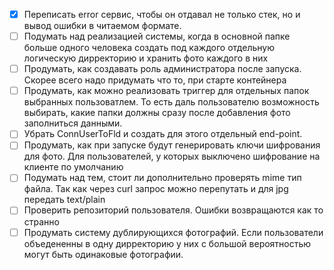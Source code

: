 - [x] Переписать error сервис, чтобы он отдавал не только стек, но и вывод ошибки в читаемом формате.
- [ ] Подумать над реализацией системы, когда в основной папке больше одного человека создать под каждого отдельную логическую дирректорию и хранить фото каждого в них
- [ ] Продумать, как создавать роль администратора после запуска. Скорее всего надо придумать что то, при старте контейнера
- [ ] Продумать, как можно реализовать триггер для отдельных папок выбранных пользоватлем. То есть даль пользователю возможность выбирать, какие папки должны сразу после добавления фото заполниться данными.
- [ ] Убрать ConnUserToFld и создать для этого отдельный end-point.
- [ ] Продумать, как при запуске будут генерировать ключи шифрования для фото. Для пользователей, у которых выключено шифрование на клиенте по умолчанию
- [ ] Подумать над тем, стоит ли дополнительно проверять mime тип файла. Так как через curl запрос можно перепутать и для jpg передать text/plain
- [ ] Проверить репозиторий пользователя. Ошибки возвращаются как то странно
- [ ] Продумать систему дублирующихся фотографий. Если пользователи объедененны в одну дирректорию у них с большой вероятностью могут быть одинаковые фотографии.